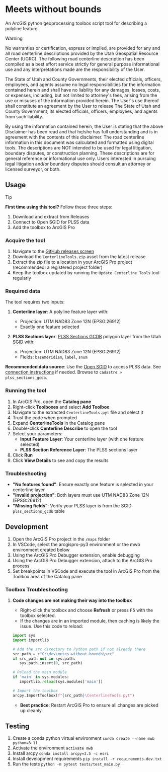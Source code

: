 # Meets without bounds

An ArcGIS python geoprocessing toolbox script tool for describing a polyline feature.

> [!Warning]
> No warranties or certification, express or implied, are provided for any and all road centerline descriptions provided by the Utah Geospatial Resource Center (UGRC). The following road centerline description has been compiled as a best effort service strictly for general purpose informational use and any interpretations made are the responsibility of the User.
>
> The State of Utah and County Governments, their elected officials, officers, employees, and agents assume no legal responsibilities for the information contained herein and shall have no liability for any damages, losses, costs, or expenses, including, but not limited to attorney's fees, arising from the use or misuses of the information provided herein. The User's use thereof shall constitute an agreement by the User to release The State of Utah and County Government, its elected officials, officers, employees, and agents from such liability.
>
> By using the information contained herein, the User is stating that the above Disclaimer has been read and that he/she has full understanding and is in agreement with the contents of this disclaimer. The road centerline information in this document was calculated and formatted using digital tools. The descriptions are NOT intended to be used for legal litigation, boundary disputes, or construction planning. These descriptions are for general reference or informational use only. Users interested in pursuing legal litigation and/or boundary disputes should consult an attorney or licensed surveyor, or both.

## Usage

> [!TIP]
> **First time using this tool?** Follow these three steps:
>
> 1. Download and extract from Releases
> 2. Connect to Open SGID for PLSS data
> 3. Add the toolbox to ArcGIS Pro

### Acquire the tool

1. Navigate to the [GitHub releases screen](https://github.com/agrc/metes-without-bounds/releases)
2. Download the `CenterlineTools.zip` asset from the latest release
3. Extract the zip file to a location in your ArcGIS Pro project (recommended: a registered project folder)
4. Keep the toolbox updated by running the `Update Centerline Tools` tool regularly

### Required data

The tool requires two inputs:

1. **Centerline layer**: A polyline feature layer with:
   - Projection: UTM NAD83 Zone 12N (EPSG:26912)
   - Exactly one feature selected

2. **PLSS Sections layer**: [PLSS Sections GCDB](https://gis.utah.gov/products/sgid/cadastre/plss-sections/) polygon layer from the Utah SGID with:
   - Projection: UTM NAD83 Zone 12N (EPSG:26912)
   - Fields: `basemeridian`, `label`, `snum`

**Recommended data source**: Use the [Open SGID](https://gis.utah.gov/documentation/sgid/#the-open-sgid-database) to access PLSS data. See [connection instructions](https://gis.utah.gov/documentation/sgid/open-sgid/) if needed. Browse to `cadastre > plss_sections_gcdb`.

### Running the tool

1. In ArcGIS Pro, open the **Catalog pane**
2. Right-click **Toolboxes** and select **Add Toolbox**
3. Navigate to the extracted `CenterlineTools.pyt` file and select it
4. Trust the code when prompted
5. Expand **CenterlineTools** in the Catalog pane
6. Double-click **Centerline Describe** to open the tool
7. Select your parameters:
   - **Input Feature Layer**: Your centerline layer (with one feature selected)
   - **PLSS Section Reference Layer**: The PLSS sections layer
8. Click **Run**
9. Click **View Details** to see and copy the results

### Troubleshooting

- **"No features found"**: Ensure exactly one feature is selected in your centerline layer
- **"Invalid projection"**: Both layers must use UTM NAD83 Zone 12N (EPSG:26912)
- **"Missing fields"**: Verify your PLSS layer is from the SGID `plss_sections_gcdb` table

## Development

1. Open the ArcGIS Pro project in the `/maps` folder
1. In VSCode, select the arcgispro-py3 environment or the mwb environment created below
1. Using the ArcGIS Pro Debugger extension, enable debugging
1. Using the ArcGIS Pro Debugger extension, attach to the ArcGIS Pro process
1. Set breakpoints in VSCode and execute the tool in ArcGIS Pro from the Toolbox area of the Catalog pane

### Toolbox Troubleshooting

1. **Code changes are not making their way into the toolbox**

   - Right-click the toolbox and choose **Refresh** or press <kbd>F5</kbd> with the toolbox selected.
   - If the changes are in an imported module, then caching is likely the issue. Use this code to reload:

   ```py
   import sys
   import importlib

   # Add the src directory to Python path if not already there
   src_path = r"C:\dev\metes-without-bounds\src"
   if src_path not in sys.path:
      sys.path.insert(0, src_path)

   # Reload the main module
   if 'main' in sys.modules:
      importlib.reload(sys.modules['main'])

   # Import the toolbox
   arcpy.ImportToolbox(f"{src_path}\CenterlineTools.pyt")
   ```

   - **Best practice**: Restart ArcGIS Pro to ensure all changes are picked up cleanly.

## Testing

1. Create a conda python virtual environment
   `conda create --name mwb python=3.11`
1. Activate the environment
   `activate mwb`
1. Install arcpy
   `conda install arcpy=3.5 -c esri`
1. Install development requirements
   `pip install -r requirements.dev.txt`
1. Run the tests
   `python -m pytest tests/test_main.py`
